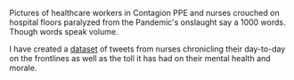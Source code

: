 Pictures of healthcare workers in Contagion PPE and nurses crouched on hospital floors paralyzed from the Pandemic's onslaught say a 1000 words.
Though words speak volume.

I have created a [dataset](https://www.kaggle.com/mindyng/burnout-dataframe) of tweets from nurses chronicling their day-to-day on the frontlines as well as the toll it has had on their mental health and morale.
